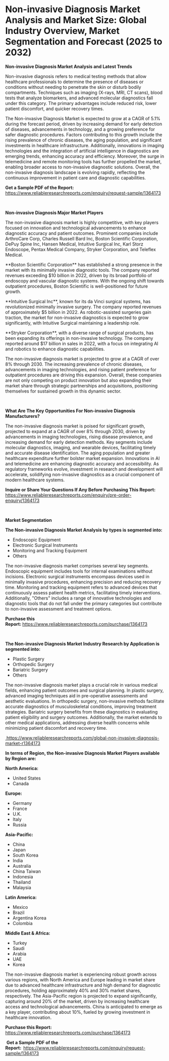 <p><h1>Non-invasive Diagnosis Market Analysis and Market Size: Global Industry Overview, Market Segmentation and Forecast (2025 to 2032)</h1></p><p><strong>Non-invasive Diagnosis Market Analysis and Latest Trends</strong></p>
<p><p>Non-invasive diagnosis refers to medical testing methods that allow healthcare professionals to determine the presence of diseases or conditions without needing to penetrate the skin or disturb bodily compartments. Techniques such as imaging (X-rays, MRI, CT scans), blood tests that analyze biomarkers, and advanced molecular diagnostics fall under this category. The primary advantages include reduced risk, lower patient discomfort, and quicker recovery times.</p><p>The Non-invasive Diagnosis Market is expected to grow at a CAGR of 5.1% during the forecast period, driven by increasing demand for early detection of diseases, advancements in technology, and a growing preference for safer diagnostic procedures. Factors contributing to this growth include the rising prevalence of chronic diseases, the aging population, and significant investments in healthcare infrastructure. Additionally, innovations in imaging technologies and the integration of artificial intelligence in diagnostics are emerging trends, enhancing accuracy and efficiency. Moreover, the surge in telemedicine and remote monitoring tools has further propelled the market, enabling broader access to non-invasive diagnostic solutions. Overall, the non-invasive diagnosis landscape is evolving rapidly, reflecting the continuous improvement in patient care and diagnostic capabilities.</p></p>
<p><strong>Get a Sample PDF of the Report:&nbsp;</strong> <a href="https://www.reliableresearchreports.com/enquiry/request-sample/1364173?utm_campaign=2279&utm_medium=2&utm_source=Github&utm_content=ia&utm_term=13042025&utm_id=non-invasive-diagnosis">https://www.reliableresearchreports.com/enquiry/request-sample/1364173</a></p>
<p>&nbsp;</p>
<p><strong>Non-invasive Diagnosis Major Market Players</strong></p>
<p><p>The non-invasive diagnosis market is highly competitive, with key players focused on innovation and technological advancements to enhance diagnostic accuracy and patient outcomes. Prominent companies include ArthroCare Corp, Charles Russell Bard Inc, Boston Scientific Corporation, DePuy Spine Inc, Hansen Medical, Intuitive Surgical Inc, Karl Storz Endoscope, Pentax Medical Company, Stryker Corporation, and Teleflex Medical.</p><p>**Boston Scientific Corporation** has established a strong presence in the market with its minimally invasive diagnostic tools. The company reported revenues exceeding $10 billion in 2022, driven by its broad portfolio of endoscopy and vascular diagnostic systems. With the ongoing shift towards outpatient procedures, Boston Scientific is well-positioned for future growth.</p><p>**Intuitive Surgical Inc**, known for its da Vinci surgical systems, has revolutionized minimally invasive surgery. The company reported revenues of approximately $5 billion in 2022. As robotic-assisted surgeries gain traction, the market for non-invasive diagnostics is expected to grow significantly, with Intuitive Surgical maintaining a leadership role.</p><p>**Stryker Corporation**, with a diverse range of surgical products, has been expanding its offerings in non-invasive technology. The company reported around $17 billion in sales in 2022, with a focus on integrating AI and robotics to enhance diagnostic capabilities.</p><p>The non-invasive diagnosis market is projected to grow at a CAGR of over 8% through 2030. The increasing prevalence of chronic diseases, advancements in imaging technologies, and rising patient preference for outpatient procedures are driving this expansion. Overall, these companies are not only competing on product innovation but also expanding their market share through strategic partnerships and acquisitions, positioning themselves for sustained growth in this dynamic sector.</p></p>
<p>&nbsp;</p>
<p><strong>What Are The Key Opportunities For Non-invasive Diagnosis Manufacturers?</strong></p>
<p><p>The non-invasive diagnosis market is poised for significant growth, projected to expand at a CAGR of over 8% through 2030, driven by advancements in imaging technologies, rising disease prevalence, and increasing demand for early detection methods. Key segments include molecular diagnostics, imaging, and wearable devices, facilitating timely and accurate disease identification. The aging population and greater healthcare expenditure further bolster market expansion. Innovations in AI and telemedicine are enhancing diagnostic accuracy and accessibility. As regulatory frameworks evolve, investment in research and development will accelerate, solidifying non-invasive diagnostics as a crucial component of modern healthcare systems.</p></p>
<p><strong>Inquire or Share Your Questions If Any Before Purchasing This Report:</strong> <a href="https://www.reliableresearchreports.com/enquiry/pre-order-enquiry/1364173?utm_campaign=2279&utm_medium=2&utm_source=Github&utm_content=ia&utm_term=13042025&utm_id=non-invasive-diagnosis">https://www.reliableresearchreports.com/enquiry/pre-order-enquiry/1364173</a></p>
<p>&nbsp;</p>
<p><strong>Market Segmentation</strong></p>
<p><strong>The Non-invasive Diagnosis Market Analysis by types is segmented into:</strong></p>
<p><ul><li>Endoscopic Equipment</li><li>Electronic Surgical Instruments</li><li>Monitoring and Tracking Equipment</li><li>Others</li></ul></p>
<p><p>The non-invasive diagnosis market comprises several key segments. Endoscopic equipment includes tools for internal examinations without incisions. Electronic surgical instruments encompass devices used in minimally invasive procedures, enhancing precision and reducing recovery time. Monitoring and tracking equipment refers to advanced devices that continuously assess patient health metrics, facilitating timely interventions. Additionally, "Others" includes a range of innovative technologies and diagnostic tools that do not fall under the primary categories but contribute to non-invasive assessment and treatment options.</p></p>
<p><strong>Purchase this Report:&nbsp;</strong><a href="https://www.reliableresearchreports.com/purchase/1364173?utm_campaign=2279&utm_medium=2&utm_source=Github&utm_content=ia&utm_term=13042025&utm_id=non-invasive-diagnosis">https://www.reliableresearchreports.com/purchase/1364173</a></p>
<p>&nbsp;</p>
<p><strong>The Non-invasive Diagnosis Market Industry Research by Application is segmented into:</strong></p>
<p><ul><li>Plastic Surgery</li><li>Orthopedic Surgery</li><li>Bariatric Surgery</li><li>Others</li></ul></p>
<p><p>The non-invasive diagnosis market plays a crucial role in various medical fields, enhancing patient outcomes and surgical planning. In plastic surgery, advanced imaging techniques aid in pre-operative assessments and aesthetic evaluations. In orthopedic surgery, non-invasive methods facilitate accurate diagnostics of musculoskeletal conditions, improving treatment strategies. Bariatric surgery benefits from these diagnostics in evaluating patient eligibility and surgery outcomes. Additionally, the market extends to other medical applications, addressing diverse health concerns while minimizing patient discomfort and recovery time.</p></p>
<p><a href="https://www.reliableresearchreports.com/global-non-invasive-diagnosis-market-r1364173?utm_campaign=2279&utm_medium=2&utm_source=Github&utm_content=ia&utm_term=13042025&utm_id=non-invasive-diagnosis">&nbsp;https://www.reliableresearchreports.com/global-non-invasive-diagnosis-market-r1364173</a></p>
<p><strong>In terms of Region, the Non-invasive Diagnosis Market Players available by Region are:</strong></p>
<p>
    <p> <strong> North America: </strong>
        <ul>
            <li>United States</li>
            <li>Canada</li>
        </ul>
        </p> 
    <p> <strong> Europe: </strong>
        <ul>
            <li>Germany</li>
            <li>France</li>
            <li>U.K.</li>
            <li>Italy</li>
            <li>Russia</li>
        </ul>
        </p> 
    <p> <strong> Asia-Pacific: </strong>
        <ul>
            <li>China</li>
            <li>Japan</li>
            <li>South Korea</li>
            <li>India</li>
            <li>Australia</li>
            <li>China Taiwan</li>
            <li>Indonesia</li>
            <li>Thailand</li>
            <li>Malaysia</li>
        </ul>
        </p> 
    <p> <strong> Latin America: </strong>
        <ul>
            <li>Mexico</li>
            <li>Brazil</li>
            <li>Argentina Korea</li>
            <li>Colombia</li>
        </ul>
        </p> 
    <p> <strong> Middle East & Africa: </strong>
        <ul>
            <li>Turkey</li>
            <li>Saudi</li>
            <li>Arabia</li>
            <li>UAE</li>
            <li>Korea</li>
        </ul>
    </p>
    </p>
<p><p>The non-invasive diagnosis market is experiencing robust growth across various regions, with North America and Europe leading in market share due to advanced healthcare infrastructure and high demand for diagnostic procedures, holding approximately 40% and 30% market shares, respectively. The Asia-Pacific region is projected to expand significantly, capturing around 20% of the market, driven by increasing healthcare access and technological advancements. China is anticipated to emerge as a key player, contributing about 10%, fueled by growing investment in healthcare innovation.</p></p>
<p><strong>Purchase this Report: </strong><a href="https://www.reliableresearchreports.com/purchase/1364173?utm_campaign=2279&utm_medium=2&utm_source=Github&utm_content=ia&utm_term=13042025&utm_id=non-invasive-diagnosis">https://www.reliableresearchreports.com/purchase/1364173</a></p>
<p>&nbsp;<strong>Get a Sample PDF of the Report:&nbsp;&nbsp;</strong><a href="https://www.reliableresearchreports.com/enquiry/request-sample/1364173?utm_campaign=2279&utm_medium=2&utm_source=Github&utm_content=ia&utm_term=13042025&utm_id=non-invasive-diagnosis">https://www.reliableresearchreports.com/enquiry/request-sample/1364173</a></p>
<p><strong></strong></p>
<p><p></p><p></p><p></p></p>